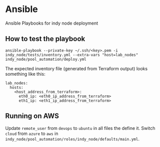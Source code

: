 # Ansible

Ansible Playbooks for indy node deployment

## How to test the playbook

```ansible-playbook --private-key ~/.ssh/<key>.pem -i indy_node/tests/inventory.yml --extra-vars "host=lab_nodes" indy_node/pool_automation/deploy.yml```

The expected inventory file (generated from Terraform output) looks something like this:

```
lab_nodes:
  hosts:
    <host_address_from_terraform>:
      eth0_ip: <eth0_ip_address_from_terraform>
      eth1_ip: <eth1_ip_address_from_terraform>
```

## Running on AWS

Update `remote_user` from `devops` to `ubuntu` in all files the define it.
Switch `cloud` from `azure` to `aws` in `indy_node/pool_automation/roles/indy_node/defaults/main.yml`.
